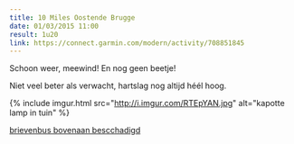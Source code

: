 ```yaml
---
title: 10 Miles Oostende Brugge
date: 01/03/2015 11:00
result: 1u20
link: https://connect.garmin.com/modern/activity/708851845
---
```

Schoon weer, meewind! En nog geen beetje!

Niet veel beter als verwacht, hartslag nog altijd héél hoog.

{% include imgur.html src="http://i.imgur.com/RTEpYAN.jpg" alt="kapotte lamp in tuin" %}
<!--<img src="http://i.imgur.com/RTEpYANh.jpg"
srcset="http://i.imgur.com/RTEpYANs.jpg 150w, http://i.imgur.com/RTEpYANm.jpg 320w, http://i.imgur.com/RTEpYANl.jpg 640w, http://i.imgur.com/RTEpYANh.jpg 1024w" alt="">-->

[brievenbus bovenaan bescchadigd](http://i.imgur.com/IBoyG5v.jpg)
